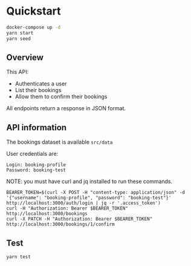 # Quickstart

```bash
docker-compose up -d
yarn start
yarn seed
```

## Overview

This API:

- Authenticates a user
- List their bookings
- Allow them to confirm their bookings

All endpoints return a response in JSON format.

## API information

The bookings dataset is available `src/data`

User credentials are:

```
Login: booking-profile
Password: booking-test
```

NOTE: you must have curl and jq installed to run these commands.
```
BEARER_TOKEN=$(curl -X POST -H "content-type: application/json" -d '{"username": "booking-profile", "password": "booking-test"}' http://localhost:3000/auth/login | jq -r '.access_token')
curl -H "Authorization: Bearer $BEARER_TOKEN" http://localhost:3000/bookings
curl -X PATCH -H "Authorization: Bearer $BEARER_TOKEN" http://localhost:3000/bookings/1/confirm
```

## Test

```
yarn test
```
